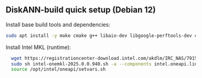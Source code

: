 ## DiskANN-build quick setup (Debian 12)

Install base build tools and dependencies:
```bash
sudo apt install -y make cmake g++ libaio-dev libgoogle-perftools-dev clang-format libboost-all-dev
```

Install Intel MKL (runtime):
```bash
  wget https://registrationcenter-download.intel.com/akdlm/IRC_NAS/79153e0f-74d7-45af-b8c2-258941adf58a/intel-onemkl-2025.0.0.940.sh
  sudo sh intel-onemkl-2025.0.0.940.sh -a --components intel.oneapi.lin.mkl.devel --action install --eula accept -s
  source /opt/intel/oneapi/setvars.sh
```
